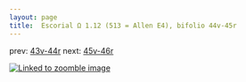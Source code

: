 ```yaml
---
layout: page
title:  Escorial Ω 1.12 (513 = Allen E4), bifolio 44v-45r
---
```


prev: [43v-44r](../43v-44r/) next: [45v-46r](../45v-46r/)



[![Linked to zoomble image](http://www.homermultitext.org/iipsrv?IIIF=/project/homer/pyramidal/deepzoom/hmt/e3bifolio/v1/E3_44v_45r.tif/full/2000,/0/default.jpg)](http://www.homermultitext.org/ict2/?urn=urn:cite2:hmt:e3bifolio.v1:E3_44v_45r)

